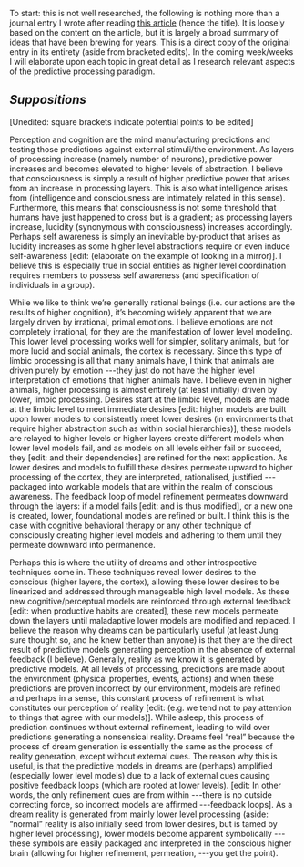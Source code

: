 To start: this is not well researched, the following is nothing more than a journal entry I wrote after reading [this article](https://www.quantamagazine.org/to-make-sense-of-the-present-brains-may-predict-the-future-20180710/) (hence the title).  It is loosely based on the content on the article, but it is largely a broad summary of ideas that have been brewing for years.  This is a direct copy of the original entry in its entirety (aside from bracketed edits).  In the coming week/weeks I will elaborate upon each topic in great detail as I research relevant aspects of the predictive processing paradigm.


## *Suppositions*
[Unedited: square brackets indicate potential points to be edited]

Perception and cognition are the mind manufacturing predictions and testing those predictions against external stimuli/the environment.  As layers of processing increase (namely number of neurons), predictive power increases and becomes elevated to higher levels of abstraction.  I believe that consciousness is simply a result of higher predictive power that arises from an increase in processing layers.  This is also what intelligence arises from (intelligence and consciousness are intimately related in this sense).  Furthermore, this means that consciousness is not some threshold that humans have just happened to cross but is a  gradient; as processing layers increase, lucidity (synonymous with consciousness) increases accordingly.  Perhaps self awareness is simply an inevitable by-product that arises as lucidity increases as some higher level abstractions require or even induce self-awareness [edit: (elaborate on the example of looking in a mirror)].  I believe this is especially true in social entities as higher level coordination requires members to possess self awareness (and specification of individuals in a group).
 
While we like to think we’re generally rational beings (i.e. our actions are the results of higher cognition), it’s becoming widely apparent that we are largely driven by irrational, primal emotions.  I believe emotions are not completely irrational, for they are the manifestation of lower level modeling.  This lower level processing works well for simpler, solitary animals, but for more lucid and social animals, the cortex is necessary.  Since this type of limbic processing is all that many animals have, I think that animals are driven purely by emotion ---they just do not have the higher level interpretation of emotions that higher animals have.  I believe even in higher animals, higher processing is almost entirely (at least initially) driven by lower, limbic processing.  Desires start at the limbic level, models are made at the limbic level to meet immediate desires [edit: higher models are built upon lower models to consistently meet lower desires (in environments that require higher abstraction such as within social hierarchies)], these models are relayed to higher levels or higher layers create different models when lower level models fail, and as models on all levels either fail or succeed, they [edit: and their dependencies] are refined for the next application.  As lower desires and models to fulfill these desires permeate upward to higher processing of the cortex, they are interpreted, rationalised, justified ---packaged into workable models that are within the realm of conscious awareness.  The feedback loop of model refinement permeates downward through the layers: if a model fails [edit: and is thus modified], or a new one is created, lower, foundational models are refined or built.  I think this is the case with cognitive behavioral therapy or any other technique of consciously creating higher level models and adhering to them until they permeate downward into permanence.

Perhaps this is where the utility of dreams and other introspective techniques come in.  These techniques reveal lower desires to the conscious (higher layers, the cortex), allowing these lower desires to be linearized and addressed through manageable high level models.  As these new cognitive/perceptual models are reinforced through external feedback [edit: when productive habits are created], these new models permeate down the layers until maladaptive lower models are modified and replaced.  I believe the reason why dreams can be particularly useful (at least Jung sure thought so, and he knew better than anyone) is that they are the direct result of predictive models generating perception in the absence of external feedback (I believe).  Generally, reality as we know it is generated by predictive models.  At all levels of processing, predictions are made about the environment (physical properties, events, actions) and when these predictions are proven incorrect by our environment, models are refined and perhaps in a sense, this constant process of refinement is what constitutes our perception of reality [edit: (e.g. we tend not to pay attention to things that agree with our models)].  While asleep, this process of prediction continues without external refinement, leading to wild over predictions generating a nonsensical reality.  Dreams feel “real” because the process of dream generation is essentially the same as the process of reality generation, except without external cues.  The reason why this is useful, is that the predictive models in dreams are (perhaps) amplified (especially lower level models) due to a lack of external cues causing positive feedback loops (which are rooted at lower levels). [edit: In other words, the only refinement cues are from within ---there is no outside correcting force, so incorrect models are affirmed ---feedback loops].  As a dream reality is generated from mainly lower level processing (aside: “normal” reality is also initially seed from lower desires, but is tamed by higher level processing), lower models become apparent symbolically ---these symbols are easily packaged and interpreted in the conscious higher brain (allowing for higher refinement, permeation, ---you get the point).
